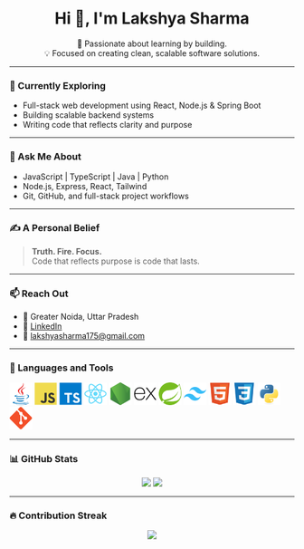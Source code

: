 <h1 align="center">Hi 👋, I'm Lakshya Sharma</h1>

<p align="center">
  🚀 Passionate about learning by building.<br>
  💡 Focused on creating clean, scalable software solutions.
</p>

---

### 🧠 Currently Exploring

- Full-stack web development using React, Node.js & Spring Boot  
- Building scalable backend systems  
- Writing code that reflects clarity and purpose

---

### 💬 Ask Me About

- JavaScript | TypeScript | Java | Python  
- Node.js, Express, React, Tailwind  
- Git, GitHub, and full-stack project workflows

---

### ✍️ A Personal Belief

> **Truth. Fire. Focus.**  
> Code that reflects purpose is code that lasts.

---

### 📫 Reach Out

- 📍 Greater Noida, Uttar Pradesh  
- 🔗 [LinkedIn](https://www.linkedin.com/in/lakshya-sharma-757238250)  
- 📧 lakshyasharma175@gmail.com

---

### 🔧 Languages and Tools

<p align="left">
  <img src="https://raw.githubusercontent.com/devicons/devicon/master/icons/java/java-original.svg" alt="java" width="40" height="40"/>
  <img src="https://raw.githubusercontent.com/devicons/devicon/master/icons/javascript/javascript-original.svg" alt="javascript" width="40" height="40"/>
  <img src="https://raw.githubusercontent.com/devicons/devicon/master/icons/typescript/typescript-original.svg" alt="typescript" width="40" height="40"/>
  <img src="https://raw.githubusercontent.com/devicons/devicon/master/icons/react/react-original.svg" alt="react" width="40" height="40"/>
  <img src="https://raw.githubusercontent.com/devicons/devicon/master/icons/nodejs/nodejs-original.svg" alt="nodejs" width="40" height="40"/>
  <img src="https://raw.githubusercontent.com/devicons/devicon/master/icons/express/express-original.svg" alt="express" width="40" height="40"/>
  <img src="https://raw.githubusercontent.com/devicons/devicon/master/icons/spring/spring-original.svg" alt="springboot" width="40" height="40"/>
  <img src="https://raw.githubusercontent.com/devicons/devicon/master/icons/tailwindcss/tailwindcss-plain.svg" alt="tailwind" width="40" height="40"/>
  <img src="https://raw.githubusercontent.com/devicons/devicon/master/icons/html5/html5-original.svg" alt="html5" width="40" height="40"/>
  <img src="https://raw.githubusercontent.com/devicons/devicon/master/icons/css3/css3-original.svg" alt="css3" width="40" height="40"/>
  <img src="https://raw.githubusercontent.com/devicons/devicon/master/icons/python/python-original.svg" alt="python" width="40" height="40"/>
  <img src="https://raw.githubusercontent.com/devicons/devicon/master/icons/git/git-original.svg" alt="git" width="40" height="40"/>
</p>

---

### 📊 GitHub Stats

<p align="center">
  <img src="https://github-readme-stats.vercel.app/api?username=llcool&show_icons=true&theme=radical" />
  <img src="https://github-readme-stats.vercel.app/api/top-langs/?username=llcool&layout=compact&theme=radical" />
</p>

---

### 🔥 Contribution Streak

<p align="center">
  <img src="https://github-readme-streak-stats.herokuapp.com?user=llcool&theme=radical" />
</p>
